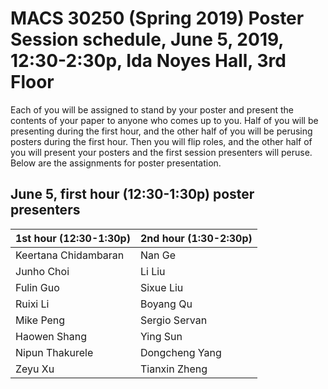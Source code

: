 # MACS 30250 (Spring 2019) Poster Session schedule, June 5, 2019, 12:30-2:30p, Ida Noyes Hall, 3rd Floor

Each of you will be assigned to stand by your poster and present the contents of your paper to anyone who comes up to you. Half of you will be presenting during the first hour, and the other half of you will be perusing posters during the first hour. Then you will flip roles, and the other half of you will present your posters and the first session presenters will peruse. Below are the assignments for poster presentation.


## June 5, first hour (12:30-1:30p) poster presenters

| 1st hour (12:30-1:30p) | 2nd hour (1:30-2:30p) |
|------------------------|-----------------------|
| Keertana Chidambaran   | Nan Ge                |
| Junho Choi             | Li Liu                |
| Fulin Guo              | Sixue Liu             |
| Ruixi Li               | Boyang Qu             |
| Mike Peng              | Sergio Servan         |
| Haowen Shang           | Ying Sun              |
| Nipun Thakurele        | Dongcheng Yang        |
| Zeyu Xu                | Tianxin Zheng         |
